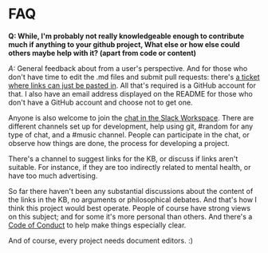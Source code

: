 # FAQ

**Q: While, I'm probably not really knowledgeable enough to contribute much
if anything to your github project, What else or how else could others
maybe help with it? (apart from code or content)**

*A:* General feedback about from a user's perspective. And for those who
don't have time to edit the .md files and submit pull requests: there's
[a ticket where links can just be pasted in](https://github.com/andy5995/mhwkb/issues/27).
All that's required is a GitHub account for that. I also have an email
address displayed on the README for those who don't have a GitHub
account and choose not to get one.

Anyone is also welcome to join the [chat in the Slack Workspace](https://join.slack.com/t/mhwkb/shared_invite/enQtMjU3MjcwMTk4NjYzLTA0ZDc2YjAwMDJiNTU1YTBmYTViNmQ5MTdjOTk2MDA2MDMyMzNiYjU4ZWIzMTZlNmU4ZjFhNDg1MjQ5OGQyMjI).
There are different channels set up for development, help using git,
#random for any type of chat, and a #music channel. People can
participate in the chat, or observe how things are done, the process
for developing a project.

There's a channel to suggest links for the KB, or discuss if links
aren't suitable. For instance, if they are too indirectly related to
mental health, or have too much advertising.

So far there haven't been any substantial discussions about the content
of the links in the KB, no arguments or philosophical debates. And
that's how I think this project would best operate. People of course
have strong views on this subject; and for some it's more personal than
others. And there's a [Code of Conduct](https://github.com/andy5995/mhwkb/blob/master/CODE_OF_CONDUCT.md)
to help make things especially clear.

And of course, every project needs document editors. :)
